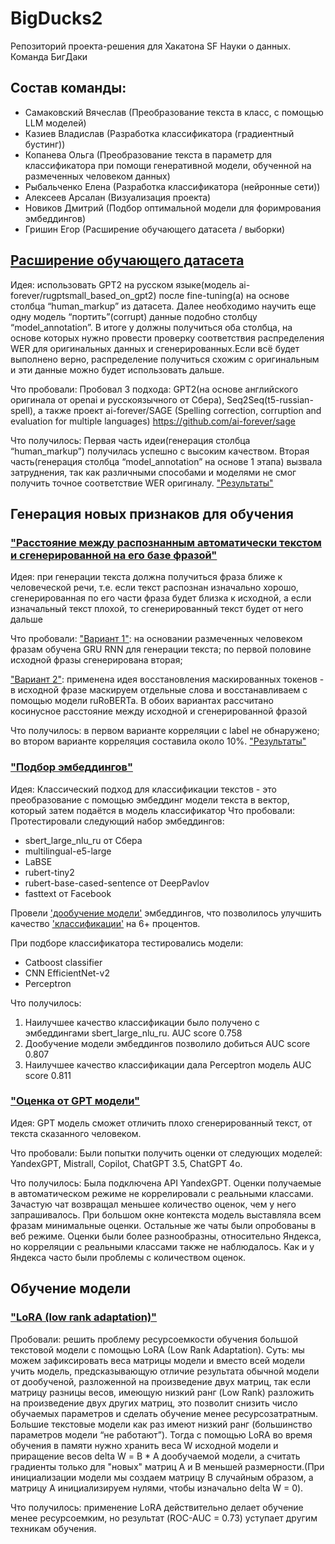 # BigDucks2
Репозиторий проекта-решения для Хакатона SF Науки о данных. Команда БигДаки
## Состав команды:

* Самаковский Вячеслав (Преобразование текста в класс, с помощью LLM моделей)
* Казиев Владислав (Разработка классификатора (градиентный бустинг))
* Копанева Ольга (Преобразование текста в параметр для классификатора при помощи генеративной модели, обученной на размеченных человеком данных)
* Рыбальченко Елена (Разработка классификатора (нейронные сети))
* Алексеев Арсалан (Визуализация проекта)
* Новиков Дмитрий (Подбор оптимальной модели для форимрования эмбеддингов)
* Гришин Егор (Расширение обучающего датасета / выборки)



## [Расширение обучающего датасета](gpt_ru.ipynb)
Идея: использовать GPT2 на русском языке(модель ai-forever/rugptsmall_based_on_gpt2) после fine-tuning(а) на основе столбца “human_markup” из датасета. Далее необходимо научить еще одну модель “портить”(corrupt) данные подобно столбцу “model_annotation”. В итоге у должны получиться оба столбца, на основе которых нужно провести проверку соответствия распределения WER для оригинальных данных и сгенерированных.Если всё будет выполнено верно, распределение получиться схожим с оригинальным и эти данные можно будет использовать дальше.

Что пробовали: Пробовал 3 подхода: GPT2(на основе английского оригинала от openai и русскоязычного от Сбера), Seq2Seq(t5-russian-spell), а также проект ai-forever/SAGE (Spelling correction, corruption and evaluation for multiple languages) https://github.com/ai-forever/sage

Что получилось: Первая часть идеи(генерация столбца “human_markup”) получилась успешно с высоким качеством. Вторая часть(генерация столбца “model_annotation” на основе 1 этапа) вызвала затруднения, так как различными способами и моделями не смог получить точное соответствие WER оригиналу. ["Результаты"](corrupts_2hyps.csv)


## Генерация новых признаков для обучения
### ["Расстояние между распознанным автоматически текстом и сгенерированной на его базе фразой"](part_sent_gen.ipynb)
Идея: при генерации текста должна получиться фраза ближе к человеческой речи, т.е. если текст распознан изначально хорошо, сгенерированная по его части фраза будет близка к исходной, а если изначальный текст плохой, то сгенерированный текст будет от него дальше

Что пробовали:
["Вариант 1"](part_sent_gen.ipynb): на основании размеченных человеком фразам обучена GRU RNN для генерации текста; по первой половине исходной фразы сгенерирована вторая;

["Вариант 2"](part_sent_gen_bert.ipynb): применена идея восстановления маскированных токенов - в исходной фразе маскируем отдельные слова и восстанавливаем с помощью модели ruRoBERTa.
В обоих вариантах рассчитано косинусное расстояние между исходной и сгенерированной фразой

Что получилось: в первом варианте корреляции с label не обнаружено; во втором варианте корреляция составила около 10%. ["Результаты"](result.xlsx)

### ["Подбор эмбеддингов"](embeddings-eval.ipynb)
Идея: 
Классический подход для классификации текстов - это преобразование с помощью эмбеддинг модели текста в вектор, который затем подаётся в модель классификатор
Что пробовали:
Протестировали следующий набор эмбеддингов: 
- sbert_large_nlu_ru от Сбера
- multilingual-e5-large 
- LaBSE
- rubert-tiny2
- rubert-base-cased-sentence от DeepPavlov
- fasttext от Facebook

Провели ['дообучение модели'](ft-embed.ipynb) эмбеддингов, что позволилось улучшить качество ['классификации'](sbert-classifier.ipynb) на 6+ процентов.

При подборе классификатора тестировались модели:
- Catboost classifier
- CNN EfficientNet-v2
- Perceptron

Что получилось:
1. Наилучшее качество классификации было получено с эмбеддингами sbert_large_nlu_ru. AUC score 0.758
2. Дообучение модели эмбеддингов позволило добиться AUC score 0.807
3. Наилучшее качество классификации дала Perceptron модель AUC score 0.811


### ["Оценка от GPT модели"](Api_GPT.ipynb)
Идея: GPT модель сможет отличить плохо сгенерированный текст, от текста сказанного человеком. 

Что пробовали: Были попытки получить оценки от следующих моделей: YandexGPT, Mistrall, Copilot, ChatGPT 3.5, ChatGPT 4o.

Что получилось: Была подключена API YandexGPT. Оценки получаемые в автоматическом режиме не коррелировали с реальными классами. Зачастую чат возвращал меньшее количество оценок, чем у него запрашивалось. При большом окне контекста модель выставляла всем фразам минимальные оценки. Остальные же чаты были опробованы в веб режиме. Оценки были более разнообразны, относительно Яндекса, но корреляции с реальными классами также не наблюдалось. Как и у Яндекса часто были проблемы с количеством оценок.



## Обучение модели

### ["LoRA (low rank adaptation)"](LORA_funetune.ipynb)

Пробовали: решить проблему ресурсоемкости  обучения большой текстовой модели с помощью LoRA (Low Rank Adaptation). 
Суть: мы можем зафиксировать веса матрицы модели  и вместо всей модели учить модель, предсказывающую отличие результата обычной модели от дообученой, разложенной на произведение двух матриц, так  если матрицу разницы весов, имеющую низкий ранг (Low Rank) разложить на произведение двух других матриц, это позволит снизить число обучаемых параметров и сделать обучение менее ресурсозатратным. Большие текстовые модели как раз имеют низкий ранг (большинство параметров модели “не работают”).
Тогда с помощью LoRA во время обучения в памяти нужно хранить веса W исходной модели и приращение весов delta W =  В * А  дообучаемой модели, а считать градиенты только для "новых" матриц А и В меньшей размерности.(При инициализации модели мы создаем матрицу B случайным образом, а матрицу А инициализируем нулями, чтобы изначально delta W = 0).


Что получилось: применение LoRА действительно делает обучение менее ресурсоемким, но результат (ROC-AUC = 0.73) уступает другим техникам обучения.


